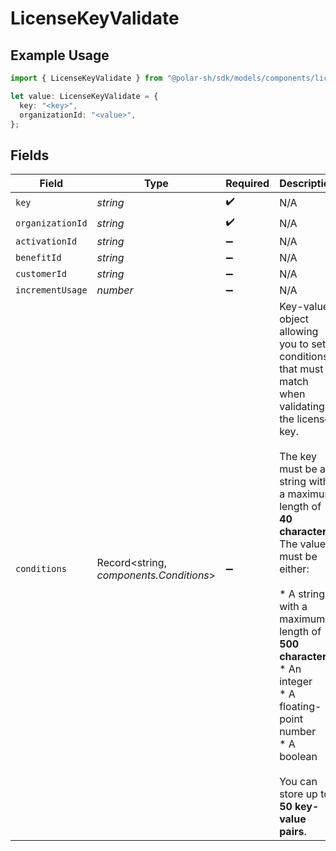 # LicenseKeyValidate

## Example Usage

```typescript
import { LicenseKeyValidate } from "@polar-sh/sdk/models/components/licensekeyvalidate.js";

let value: LicenseKeyValidate = {
  key: "<key>",
  organizationId: "<value>",
};
```

## Fields

| Field                                                                                                                                                                                                                                                                                                                                                    | Type                                                                                                                                                                                                                                                                                                                                                     | Required                                                                                                                                                                                                                                                                                                                                                 | Description                                                                                                                                                                                                                                                                                                                                              |
| -------------------------------------------------------------------------------------------------------------------------------------------------------------------------------------------------------------------------------------------------------------------------------------------------------------------------------------------------------- | -------------------------------------------------------------------------------------------------------------------------------------------------------------------------------------------------------------------------------------------------------------------------------------------------------------------------------------------------------- | -------------------------------------------------------------------------------------------------------------------------------------------------------------------------------------------------------------------------------------------------------------------------------------------------------------------------------------------------------- | -------------------------------------------------------------------------------------------------------------------------------------------------------------------------------------------------------------------------------------------------------------------------------------------------------------------------------------------------------- |
| `key`                                                                                                                                                                                                                                                                                                                                                    | *string*                                                                                                                                                                                                                                                                                                                                                 | :heavy_check_mark:                                                                                                                                                                                                                                                                                                                                       | N/A                                                                                                                                                                                                                                                                                                                                                      |
| `organizationId`                                                                                                                                                                                                                                                                                                                                         | *string*                                                                                                                                                                                                                                                                                                                                                 | :heavy_check_mark:                                                                                                                                                                                                                                                                                                                                       | N/A                                                                                                                                                                                                                                                                                                                                                      |
| `activationId`                                                                                                                                                                                                                                                                                                                                           | *string*                                                                                                                                                                                                                                                                                                                                                 | :heavy_minus_sign:                                                                                                                                                                                                                                                                                                                                       | N/A                                                                                                                                                                                                                                                                                                                                                      |
| `benefitId`                                                                                                                                                                                                                                                                                                                                              | *string*                                                                                                                                                                                                                                                                                                                                                 | :heavy_minus_sign:                                                                                                                                                                                                                                                                                                                                       | N/A                                                                                                                                                                                                                                                                                                                                                      |
| `customerId`                                                                                                                                                                                                                                                                                                                                             | *string*                                                                                                                                                                                                                                                                                                                                                 | :heavy_minus_sign:                                                                                                                                                                                                                                                                                                                                       | N/A                                                                                                                                                                                                                                                                                                                                                      |
| `incrementUsage`                                                                                                                                                                                                                                                                                                                                         | *number*                                                                                                                                                                                                                                                                                                                                                 | :heavy_minus_sign:                                                                                                                                                                                                                                                                                                                                       | N/A                                                                                                                                                                                                                                                                                                                                                      |
| `conditions`                                                                                                                                                                                                                                                                                                                                             | Record<string, *components.Conditions*>                                                                                                                                                                                                                                                                                                                  | :heavy_minus_sign:                                                                                                                                                                                                                                                                                                                                       | Key-value object allowing you to set conditions that must match when validating the license key.<br/><br/>The key must be a string with a maximum length of **40 characters**.<br/>The value must be either:<br/><br/>* A string with a maximum length of **500 characters**<br/>* An integer<br/>* A floating-point number<br/>* A boolean<br/><br/>You can store up to **50 key-value pairs**. |